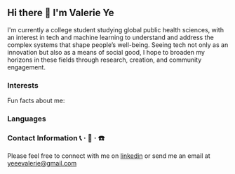 ## Hi there 👋 I'm Valerie Ye
I'm currently a college student studying global public health sciences, with an interest in tech and machine learning to understand and address the complex systems that shape people’s well-being. Seeing tech not only as an innovation but also as a means of social good, I hope to broaden my horizons in these fields through research, creation, and community engagement. 
<!--
**ValerieY7/ValerieY7** is a ✨ _special_ ✨ repository because its `README.md` (this file) appears on your GitHub profile.

Here are some ideas to get you started:

- 🔭 I’m currently working on ...
- 🌱 I’m currently learning ...
- 👯 I’m looking to collaborate on ...
- 🤔 I’m looking for help with ...
- 💬 Ask me about ...
- 📫 How to reach me: ...
- 😄 Pronouns: ...
- ⚡ Fun fact: ...
-->

### Interests
Fun facts about me: 

### Languages 

### Contact Information  📞 · 📩 · ☎️ 
Please feel free to connect with me on [linkedin](https://www.linkedin.com/in/valerie-ye-5b309a240/) or send me an email at yeeevalerie@gmail.com 
